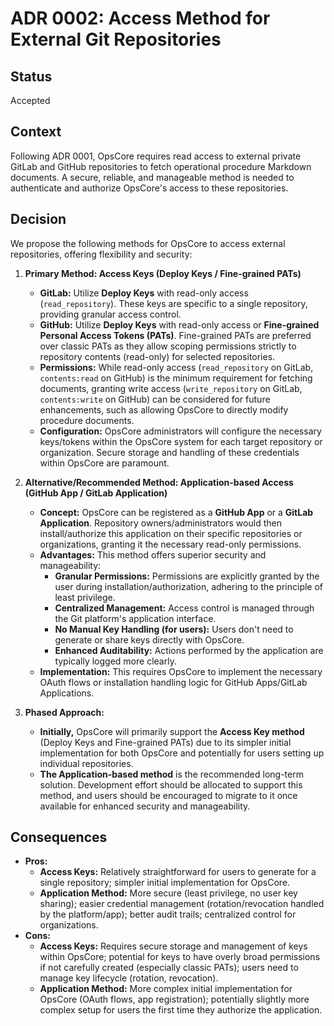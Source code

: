 # ADR 0002: Access Method for External Git Repositories

## Status

Accepted

## Context

Following ADR 0001, OpsCore requires read access to external private GitLab and GitHub repositories to fetch operational procedure Markdown documents. A secure, reliable, and manageable method is needed to authenticate and authorize OpsCore's access to these repositories.

## Decision

We propose the following methods for OpsCore to access external repositories, offering flexibility and security:

1. **Primary Method: Access Keys (Deploy Keys / Fine-grained PATs)**
    * **GitLab:** Utilize **Deploy Keys** with read-only access (`read_repository`). These keys are specific to a single repository, providing granular access control.
    * **GitHub:** Utilize **Deploy Keys** with read-only access or **Fine-grained Personal Access Tokens (PATs)**. Fine-grained PATs are preferred over classic PATs as they allow scoping permissions strictly to repository contents (read-only) for selected repositories.
    * **Permissions:** While read-only access (`read_repository` on GitLab, `contents:read` on GitHub) is the minimum requirement for fetching documents, granting write access (`write_repository` on GitLab, `contents:write` on GitHub) can be considered for future enhancements, such as allowing OpsCore to directly modify procedure documents.
    * **Configuration:** OpsCore administrators will configure the necessary keys/tokens within the OpsCore system for each target repository or organization. Secure storage and handling of these credentials within OpsCore are paramount.

2. **Alternative/Recommended Method: Application-based Access (GitHub App / GitLab Application)**
    * **Concept:** OpsCore can be registered as a **GitHub App** or a **GitLab Application**. Repository owners/administrators would then install/authorize this application on their specific repositories or organizations, granting it the necessary read-only permissions.
    * **Advantages:** This method offers superior security and manageability:
        * **Granular Permissions:** Permissions are explicitly granted by the user during installation/authorization, adhering to the principle of least privilege.
        * **Centralized Management:** Access control is managed through the Git platform's application interface.
        * **No Manual Key Handling (for users):** Users don't need to generate or share keys directly with OpsCore.
        * **Enhanced Auditability:** Actions performed by the application are typically logged more clearly.
    * **Implementation:** This requires OpsCore to implement the necessary OAuth flows or installation handling logic for GitHub Apps/GitLab Applications.

3. **Phased Approach:**
    * **Initially,** OpsCore will primarily support the **Access Key method** (Deploy Keys and Fine-grained PATs) due to its simpler initial implementation for both OpsCore and potentially for users setting up individual repositories.
    * **The Application-based method** is the recommended long-term solution. Development effort should be allocated to support this method, and users should be encouraged to migrate to it once available for enhanced security and manageability.

## Consequences

* **Pros:**
  * **Access Keys:** Relatively straightforward for users to generate for a single repository; simpler initial implementation for OpsCore.
  * **Application Method:** More secure (least privilege, no user key sharing); easier credential management (rotation/revocation handled by the platform/app); better audit trails; centralized control for organizations.
* **Cons:**
  * **Access Keys:** Requires secure storage and management of keys within OpsCore; potential for keys to have overly broad permissions if not carefully created (especially classic PATs); users need to manage key lifecycle (rotation, revocation).
  * **Application Method:** More complex initial implementation for OpsCore (OAuth flows, app registration); potentially slightly more complex setup for users the first time they authorize the application.
